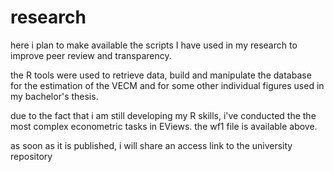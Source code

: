 # research

here i plan to make available the scripts I have used in my research to improve peer review and transparency. 

the R tools were used to retrieve data, build and manipulate the database for the estimation of the VECM 
and for some other individual figures used in my bachelor's thesis. 

due to the fact that i am still developing my R skills, i've conducted the the most complex econometric tasks in EViews.
the wf1 file is available above. 

as soon as it is published, i will share an access link to the university repository
